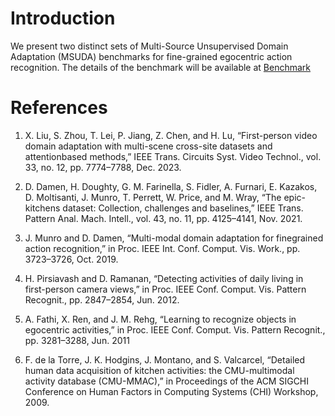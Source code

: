 # Introduction
We present two distinct sets of Multi-Source Unsupervised Domain Adaptation (MSUDA) benchmarks for fine-grained egocentric action recognition. The details of the benchmark will be available at [Benchmark]()

# References
1. X. Liu, S. Zhou, T. Lei, P. Jiang, Z. Chen, and H. Lu, “First-person video domain adaptation with multi-scene cross-site datasets and attentionbased methods,” IEEE Trans. Circuits Syst. 
     Video Technol., vol. 33, no. 12, pp. 7774–7788, Dec. 2023.

2. D. Damen, H. Doughty, G. M. Farinella, S. Fidler, A. Furnari, E. Kazakos, D. Moltisanti, J. Munro, T. Perrett, W. Price, and M. Wray, “The epic-kitchens dataset: Collection, challenges 
     and baselines,” IEEE Trans. Pattern Anal. Mach. Intell., vol. 43, no. 11, pp. 4125–4141, Nov. 2021.

3. J. Munro and D. Damen, “Multi-modal domain adaptation for finegrained action recognition,” in Proc. IEEE Int. Conf. Comput. Vis. Work., pp. 3723–3726, Oct. 2019.

4. H. Pirsiavash and D. Ramanan, “Detecting activities of daily living in first-person camera views,” in Proc. IEEE Conf. Comput. Vis. Pattern Recognit., pp. 2847–2854, Jun. 2012.

5. A. Fathi, X. Ren, and J. M. Rehg, “Learning to recognize objects in egocentric activities,” in Proc. IEEE Conf. Comput. Vis. Pattern Recognit., pp. 3281–3288, Jun. 2011

6. F. de la Torre, J. K. Hodgins, J. Montano, and S. Valcarcel, “Detailed human data acquisition of kitchen activities: the CMU-multimodal activity database (CMU-MMAC),” in Proceedings of 
     the ACM SIGCHI Conference on Human Factors in Computing Systems (CHI) Workshop, 2009.
